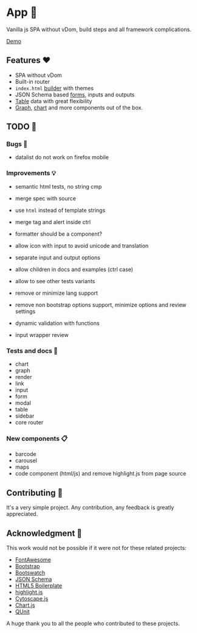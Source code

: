 # App 🚀
  Vanilla js SPA without vDom, build steps and all framework complications.

  [Demo](https://marcodpt.github.io/app/#/users)

## Features ❤️
 - SPA without vDom
 - Built-in router
 - `index.html` [builder](https://marcodpt.github.io/app/#/settings) with themes
 - JSON Schema based [forms](https://marcodpt.github.io/app/#/examples/form/4),
inputs and outputs
 - [Table](https://marcodpt.github.io/app/#/users) data with great flexibility
 - [Graph](https://marcodpt.github.io/app/#/examples/graph/0),
[chart](https://marcodpt.github.io/app/#/examples/chart/0) and more components out of the box.

## TODO 🔧

### Bugs 🐞
 - datalist do not work on firefox mobile

### Improvements 💡
 - semantic html tests, no string cmp

 - merge spec with source
 - use `html` instead of template strings
 - merge tag and alert inside ctrl

 - formatter should be a component?
 - allow icon with input to avoid unicode and translation
 - separate input and output options
 - allow children in docs and examples (ctrl case)
 - allow to see other tests variants
 - remove or minimize lang support
 - remove non bootstrap options support, minimize options and review settings
 - dynamic validation with functions
 - input wrapper review

### Tests and docs 🧪
 - chart
 - graph
 - render
 - link
 - input
 - form
 - modal
 - table
 - sidebar
 - core router

### New components 📋
 - barcode
 - carousel
 - maps
 - code component (html/js) and remove highlight.js from page source

## Contributing 🤝
It's a very simple project.
Any contribution, any feedback is greatly appreciated.

## Acknowledgment 🙏
This work would not be possible if it were not for these related projects:
 - [FontAwesome](https://fontawesome.com/)
 - [Bootstrap](https://getbootstrap.com/)
 - [Bootswatch](https://bootswatch.com/)
 - [JSON Schema](https://json-schema.org/)
 - [HTML5 Boilerplate](https://html5boilerplate.com/)
 - [highlight.js](https://highlightjs.org/)
 - [Cytoscape.js](https://js.cytoscape.org/)
 - [Chart.js](https://www.chartjs.org/)
 - [QUnit](https://qunitjs.com/)

A huge thank you to all the people who contributed to these projects.
